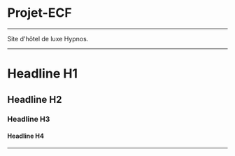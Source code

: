 # Projet-ECF

---

Site d'hôtel de luxe Hypnos.

---

# Headline H1

## Headline H2

### Headline H3

#### Headline H4

---
